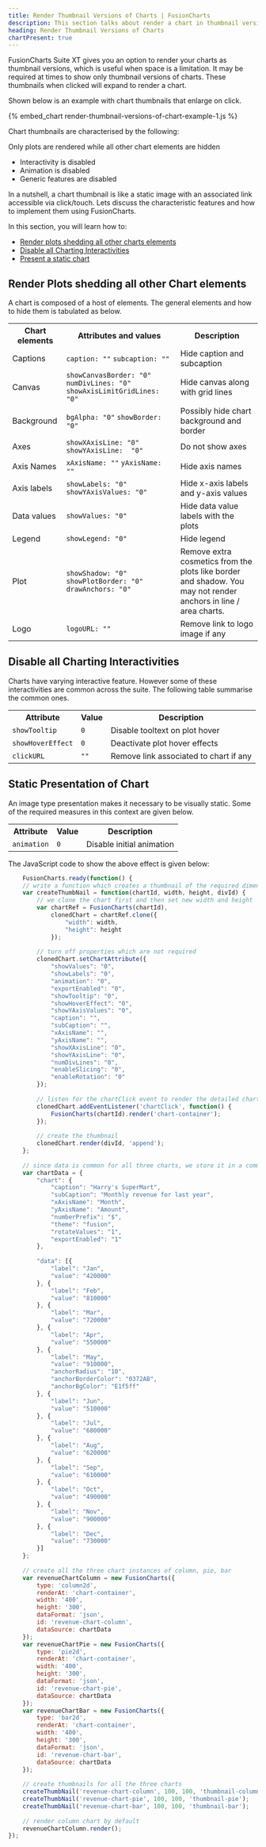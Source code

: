 ```yaml
---
title: Render Thumbnail Versions of Charts | FusionCharts
description: This section talks about render a chart in thumbnail version, which is use when space is a limitation.
heading: Render Thumbnail Versions of Charts
chartPresent: true
---
```


FusionCharts Suite XT gives you an option to render your charts as thumbnail versions, which is useful when space is a limitation. It may be required at times to show only thumbnail versions of charts. These thumbnails when clicked will expand to render a chart.

Shown below is an example with chart thumbnails that enlarge on click.

{% embed_chart render-thumbnail-versions-of-chart-example-1.js %}

Chart thumbnails are characterised by the following:

Only plots are rendered while all other chart elements are hidden

- Interactivity is disabled
- Animation is disabled
- Generic features are disabled

In a nutshell, a chart thumbnail is like a static image with an associated link accessible via click/touch. Lets discuss the characteristic features and how to implement them using FusionCharts.

In this section, you will learn how to:

* [Render plots shedding all other charts elements](/advanced-chart-configurations/tutorials/render-thumbnail-versions-of-chart.html#render-plots-shedding-all-other-chart-elements)
* [Disable all Charting Interactivities](/advanced-chart-configurations/tutorials/render-thumbnail-versions-of-chart.html#disable-all-charting-interactivities)
* [Present a static chart](/advanced-chart-configurations/tutorials/render-thumbnail-versions-of-chart.html#static-presentation-of-chart)


## Render Plots shedding all other Chart elements

A chart is composed of a host of elements. The general elements and how to hide them is tabulated as below.

<table>
   <tbody>
      <tr>
         <th>Chart elements</th>
         <th>Attributes and values</th>
         <th>Description</th>
      </tr>
      <tr>
         <td>Captions
         </td>
         <td><code>caption: ""</code>
            <code>subcaption: ""</code>
         </td>
         <td>Hide caption and subcaption
         </td>
      </tr>
      <tr>
         <td>Canvas
         </td>
         <td><code>showCanvasBorder: "0"</code>
            <code>numDivLines: "0"</code>
            <code>showAxisLimitGridLines: "0"</code>
         </td>
         <td>Hide canvas along with grid lines
         </td>
      </tr>
      <tr>
         <td>Background
         </td>
         <td><code>bgAlpha: "0"</code>
            <code>showBorder: "0"</code>
         </td>
         <td>Possibly hide chart background and border
         </td>
      </tr>
      <tr>
         <td>Axes
         </td>
         <td><code>showXAxisLine: "0"</code>
            <code>showYAxisLine:  "0"</code>
         </td>
         <td>Do not show axes
         </td>
      </tr>
      <tr>
         <td>Axis Names
         </td>
         <td><code>xAxisName: ""</code>
            <code>yAxisName: ""</code>
         </td>
         <td>Hide axis names
         </td>
      </tr>
      <tr>
         <td>Axis labels
         </td>
         <td><code>showLabels: "0"</code>
            <code>showYAxisValues: "0"</code>
         </td>
         <td>Hide x-axis labels and y-axis values
         </td>
      </tr>
      <tr>
         <td>Data values
         </td>
         <td><code>showValues: "0"</code>
         </td>
         <td>Hide data value labels with the plots
         </td>
      </tr>
      <tr>
         <td>Legend
         </td>
         <td><code>showLegend: "0"</code>
         </td>
         <td>Hide legend
         </td>
      </tr>
      <tr>
         <td>Plot
         </td>
         <td><code>showShadow: "0"</code>
            <code>showPlotBorder: "0"</code>
            <code>drawAnchors: "0"</code>
         </td>
         <td>Remove extra cosmetics from the plots like border and shadow. You may not render anchors in line / area charts.
         </td>
      </tr>
      <tr>
         <td>Logo
         </td>
         <td><code>logoURL: ""</code></td>
         <td>Remove link to logo image if any
         </td>
      </tr>
   </tbody>
</table>

## Disable all Charting Interactivities

Charts have varying interactive feature. However some of these interactivities are common across the suite. The following table summarise the common ones.

<table>
   <tbody>
      <tr>
         <th>Attribute</th>
         <th>Value</th>
         <th>Description</th>
      </tr>
      <tr>
         <td><code>showTooltip</code></td>
         <td><code>0</code></td>
         <td>Disable tooltext on plot hover</td>
      </tr>
      <tr>
         <td><code>showHoverEffect</code></td>
         <td><code>0</code></td>
         <td>Deactivate plot hover effects</td>
      </tr>
      <tr>
         <td><code>clickURL</code></td>
         <td><code>""</code></td>
         <td>Remove link associated to chart if any</td>
      </tr>
   </tbody>
</table>

## Static Presentation of Chart

An image type presentation makes it necessary to be visually static. Some of the required measures in this context are given below.

<table>
  <tbody>
    <tr>
        <th>Attribute</th>
        <th>Value</th>
        <th>Description</th>
    </tr>
    <tr>
        <td><code>animation</code></td>
        <td><code>0</code></td>
        <td>Disable initial animation</td>
    </tr>
</tbody>
</table>

The JavaScript code to show the above effect is given below:

```javascript
	FusionCharts.ready(function() {
    // write a function which creates a thumbnail of the required dimensions but turning off some of the properties which are not required in a thumbnail, for some other charts there might be a few more additional properties that need to be turned off.
    var createThumbNail = function(chartId, width, height, divId) {
        // we clone the chart first and then set new width and height
        var chartRef = FusionCharts(chartId),
            clonedChart = chartRef.clone({
                "width": width,
                "height": height
            });
 
        // turn off properties which are not required
        clonedChart.setChartAttribute({
            "showValues": "0",
            "showLabels": "0",
            "animation": "0",
            "exportEnabled": "0",
            "showTooltip": "0",
            "showHoverEffect": "0",
            "showYAxisValues": "0",
            "caption": "",
            "subCaption": "",
            "xAxisName": "",
            "yAxisName": "",
            "showXAxisLine": "0",
            "showYAxisLine": "0",
            "numDivLines": "0",
            "enableSlicing": "0",
            "enableRotation": "0"
        });
 
        // listen for the chartClick event to render the detailed chart
        clonedChart.addEventListener('chartClick', function() {
            FusionCharts(chartId).render('chart-container');
        });
 
        // create the thumbnail
        clonedChart.render(divId, 'append');
    };
 
    // since data is common for all three charts, we store it in a common variable
    var chartData = {
        "chart": {
            "caption": "Harry's SuperMart",
            "subCaption": "Monthly revenue for last year",
            "xAxisName": "Month",
            "yAxisName": "Amount",
            "numberPrefix": "$",
            "theme": "fusion",
            "rotateValues": "1",
            "exportEnabled": "1"
        },
 
        "data": [{
            "label": "Jan",
            "value": "420000"
        }, {
            "label": "Feb",
            "value": "810000"
        }, {
            "label": "Mar",
            "value": "720000"
        }, {
            "label": "Apr",
            "value": "550000"
        }, {
            "label": "May",
            "value": "910000",
            "anchorRadius": "10",
            "anchorBorderColor": "0372AB",
            "anchorBgColor": "E1f5ff"
        }, {
            "label": "Jun",
            "value": "510000"
        }, {
            "label": "Jul",
            "value": "680000"
        }, {
            "label": "Aug",
            "value": "620000"
        }, {
            "label": "Sep",
            "value": "610000"
        }, {
            "label": "Oct",
            "value": "490000"
        }, {
            "label": "Nov",
            "value": "900000"
        }, {
            "label": "Dec",
            "value": "730000"
        }]
    };
 
    // create all the three chart instances of column, pie, bar
    var revenueChartColumn = new FusionCharts({
        type: 'column2d',
        renderAt: 'chart-container',
        width: '400',
        height: '300',
        dataFormat: 'json',
        id: 'revenue-chart-column',
        dataSource: chartData
    });
    var revenueChartPie = new FusionCharts({
        type: 'pie2d',
        renderAt: 'chart-container',
        width: '400',
        height: '300',
        dataFormat: 'json',
        id: 'revenue-chart-pie',
        dataSource: chartData
    });
    var revenueChartBar = new FusionCharts({
        type: 'bar2d',
        renderAt: 'chart-container',
        width: '400',
        height: '300',
        dataFormat: 'json',
        id: 'revenue-chart-bar',
        dataSource: chartData
    });
 
    // create thumbnails for all the three charts
    createThumbNail('revenue-chart-column', 100, 100, 'thumbnail-column');
    createThumbNail('revenue-chart-pie', 100, 100, 'thumbnail-pie');
    createThumbNail('revenue-chart-bar', 100, 100, 'thumbnail-bar');
 
    // render column chart by default
    revenueChartColumn.render();
});
```